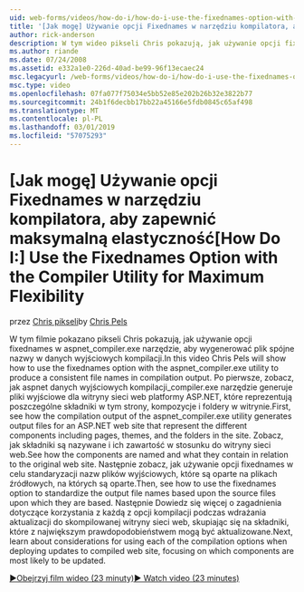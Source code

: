 ```yaml
---
uid: web-forms/videos/how-do-i/how-do-i-use-the-fixednames-option-with-the-compiler-utility-for-maximum-flexibility
title: '[Jak mogę] Używanie opcji Fixednames w narzędziu kompilatora, aby zapewnić maksymalną elastyczność | Dokumentacja firmy Microsoft'
author: rick-anderson
description: W tym wideo pikseli Chris pokazują, jak używanie opcji fixednames za pomocą narzędzia aspnet_compiler.exe w celu utworzenia spójnej nazwami w jednostce organizacyjnej kompilacji...
ms.author: riande
ms.date: 07/24/2008
ms.assetid: e332a1e0-226d-40ad-be99-96f13ecaec24
msc.legacyurl: /web-forms/videos/how-do-i/how-do-i-use-the-fixednames-option-with-the-compiler-utility-for-maximum-flexibility
msc.type: video
ms.openlocfilehash: 07fa077f75034e5bb52e85e202b26b32e3822b77
ms.sourcegitcommit: 24b1f6decbb17bb22a45166e5fdb0845c65af498
ms.translationtype: MT
ms.contentlocale: pl-PL
ms.lasthandoff: 03/01/2019
ms.locfileid: "57075293"
---
```

<a name="how-do-i-use-the-fixednames-option-with-the-compiler-utility-for-maximum-flexibility"></a><span data-ttu-id="66b8b-103">[Jak mogę] Używanie opcji Fixednames w narzędziu kompilatora, aby zapewnić maksymalną elastyczność</span><span class="sxs-lookup"><span data-stu-id="66b8b-103">[How Do I:] Use the Fixednames Option with the Compiler Utility for Maximum Flexibility</span></span>
====================
<span data-ttu-id="66b8b-104">przez [Chris pikseli](https://twitter.com/chrispels)</span><span class="sxs-lookup"><span data-stu-id="66b8b-104">by [Chris Pels](https://twitter.com/chrispels)</span></span>

<span data-ttu-id="66b8b-105">W tym filmie pokazano pikseli Chris pokazują, jak używanie opcji fixednames w aspnet\_compiler.exe narzędzie, aby wygenerować plik spójne nazwy w danych wyjściowych kompilacji.</span><span class="sxs-lookup"><span data-stu-id="66b8b-105">In this video Chris Pels will show how to use the fixednames option with the aspnet\_compiler.exe utility to produce a consistent file names in compilation output.</span></span> <span data-ttu-id="66b8b-106">Po pierwsze, zobacz, jak aspnet danych wyjściowych kompilacji\_compiler.exe narzędzie generuje pliki wyjściowe dla witryny sieci web platformy ASP.NET, które reprezentują poszczególne składniki w tym strony, kompozycje i foldery w witrynie.</span><span class="sxs-lookup"><span data-stu-id="66b8b-106">First, see how the compilation output of the aspnet\_compiler.exe utility generates output files for an ASP.NET web site that represent the different components including pages, themes, and the folders in the site.</span></span> <span data-ttu-id="66b8b-107">Zobacz, jak składniki są nazywane i ich zawartość w stosunku do witryny sieci web.</span><span class="sxs-lookup"><span data-stu-id="66b8b-107">See how the components are named and what they contain in relation to the original web site.</span></span> <span data-ttu-id="66b8b-108">Następnie zobacz, jak używanie opcji fixednames w celu standaryzacji nazw plików wyjściowych, które są oparte na plikach źródłowych, na których są oparte.</span><span class="sxs-lookup"><span data-stu-id="66b8b-108">Then, see how to use the fixednames option to standardize the output file names based upon the source files upon which they are based.</span></span> <span data-ttu-id="66b8b-109">Następnie Dowiedz się więcej o zagadnienia dotyczące korzystania z każdą z opcji kompilacji podczas wdrażania aktualizacji do skompilowanej witryny sieci web, skupiając się na składniki, które z największym prawdopodobieństwem mogą być aktualizowane.</span><span class="sxs-lookup"><span data-stu-id="66b8b-109">Next, learn about considerations for using each of the compilation options when deploying updates to compiled web site, focusing on which components are most likely to be updated.</span></span>

[<span data-ttu-id="66b8b-110">&#9654;Obejrzyj film wideo (23 minuty)</span><span class="sxs-lookup"><span data-stu-id="66b8b-110">&#9654; Watch video (23 minutes)</span></span>](https://channel9.msdn.com/Blogs/ASP-NET-Site-Videos/how-do-i-use-the-fixednames-option-with-the-compiler-utility-for-maximum-flexibility)
